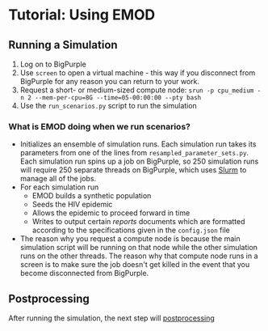 # Tutorial: Using EMOD

## Running a Simulation

1. Log on to BigPurple
2. Use `screen` to open a virtual machine - this way if you disconnect from BigPurple for any reason you can return to your work.
3. Request a short- or medium-sized compute node: `srun -p cpu_medium -n 2 --mem-per-cpu=8G --time=05-00:00:00 --pty bash`
4. Use the `run_scenarios.py` script to run the simulation

### What is EMOD doing when we run scenarios?

* Initializes an ensemble of simulation runs. Each simulation run takes its parameters from one of the lines from `resampled_parameter_sets.py`. Each simulation run spins up a job on BigPurple, so 250 simulation runs will require 250 separate threads on BigPurple, which uses [Slurm](https://slurm.schedmd.com/overview.html) to manage all of the jobs.
* For each simulation run 
    * EMOD builds a synthetic population
    * Seeds the HIV epidemic
    * Allows the epidemic to proceed forward in time
    * Writes to output certain *reports* documents which are formatted according to the specifications given in the `config.json` file
* The reason why you request a compute node is because the main simulation script will be running on that node while the other simulation runs on the other threads. The reason why that compute node runs in a screen is to make sure the job doesn't get killed in the event that you become disconnected from BigPurple.

## Postprocessing

After running the simulation, the next step will [postprocessing](tutorial_postprocessing.md)
